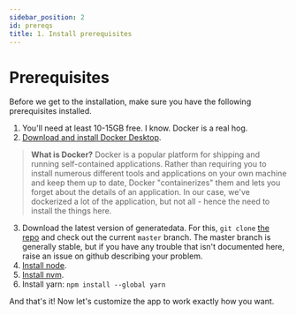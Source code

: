 ```yaml
---
sidebar_position: 2
id: prereqs
title: 1. Install prerequisites
---
```


# Prerequisites

Before we get to the installation, make sure you have the following prerequisites installed.

1. You'll need at least 10-15GB free. I know. Docker is a real hog.
2. [Download and install Docker Desktop](https://docs.docker.com/desktop).

> **What is Docker?**
Docker is a popular platform for shipping and running self-contained applications. Rather than requiring you to install
numerous different tools and applications on your own machine and keep them up to date, Docker "containerizes" them and
lets you forget about the details of an application. In our case, we've dockerized a lot of the application, but 
not all - hence the need to install the things here.

3. Download the latest version of generatedata. For this, `git clone` [the repo](https://github.com/benkeen/generatedata)
and check out the current `master` branch. The master branch is generally stable, but if you have any trouble that isn't
documented here, raise an issue on github describing your problem.
5. [Install node](https://nodejs.org/en).
6. [Install nvm](https://github.com/nvm-sh/nvm).
7. Install yarn: `npm install --global yarn`

And that's it! Now let's customize the app to work exactly how you want.
